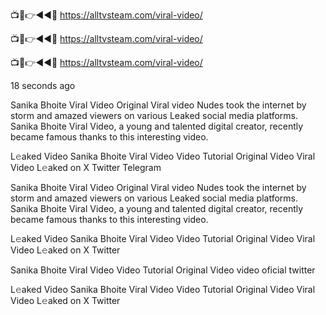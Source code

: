
📺📱👉◄◄🔴  https://alltvsteam.com/viral-video/

📺📱👉◄◄🔴  https://alltvsteam.com/viral-video/

📺📱👉◄◄🔴  https://alltvsteam.com/viral-video/

18 seconds ago

Sanika Bhoite Viral Video Original Viral video Nudes took the internet by storm and amazed viewers on various Leaked social media platforms. Sanika Bhoite Viral Video, a young and talented digital creator, recently became famous thanks to this interesting video.

L𝚎aked Video Sanika Bhoite Viral Video Video Tutorial Original Video Viral Video L𝚎aked on X Twitter Telegram

Sanika Bhoite Viral Video Original Viral video Nudes took the internet by storm and amazed viewers on various Leaked social media platforms. Sanika Bhoite Viral Video, a young and talented digital creator, recently became famous thanks to this interesting video.

L𝚎aked Video Sanika Bhoite Viral Video Video Tutorial Original Video Viral Video L𝚎aked on X Twitter

Sanika Bhoite Viral Video Video Tutorial Original Video video oficial twitter

L𝚎aked Video Sanika Bhoite Viral Video Video Tutorial Original Video Viral Video L𝚎aked on X Twitter

